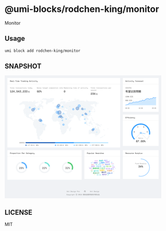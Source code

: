 # @umi-blocks/rodchen-king/monitor

Monitor

## Usage

```sh
umi block add rodchen-king/monitor
```

## SNAPSHOT

![SNAPSHOT](./snapshot.png)

## LICENSE

MIT
